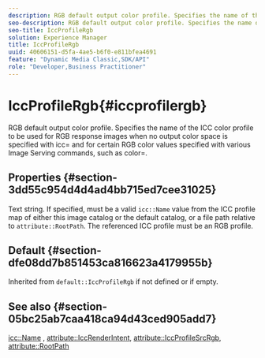 ```yaml
---
description: RGB default output color profile. Specifies the name of the ICC color profile to be used for RGB response images when no output color space is specified with icc= and for certain RGB color values specified with various Image Serving commands, such as color=.
seo-description: RGB default output color profile. Specifies the name of the ICC color profile to be used for RGB response images when no output color space is specified with icc= and for certain RGB color values specified with various Image Serving commands, such as color=.
seo-title: IccProfileRgb
solution: Experience Manager
title: IccProfileRgb
uuid: 40606151-d5fa-4ae5-b6f0-e811bfea4691
feature: "Dynamic Media Classic,SDK/API"
role: "Developer,Business Practitioner"
---
```


# IccProfileRgb{#iccprofilergb}

RGB default output color profile. Specifies the name of the ICC color profile to be used for RGB response images when no output color space is specified with icc= and for certain RGB color values specified with various Image Serving commands, such as color=.

## Properties {#section-3dd55c954d4d4ad4bb715ed7cee31025}

Text string. If specified, must be a valid `icc::Name` value from the ICC profile map of either this image catalog or the default catalog, or a file path relative to `attribute::RootPath`. The referenced ICC profile must be an RGB profile.

## Default {#section-dfe08dd7b851453ca816623a4179955b}

Inherited from `default::IccProfileRgb` if not defined or if empty.

## See also {#section-05bc25ab7caa418ca94d43ced905add7}

[icc::Name](../../../../../is-api/image-catalog/image-serving-api-ref/c-image-catalog-reference/c-icc-profile-map-reference/r-name-icc.md#reference-9e7d3c8e35434981a3dfac66b8946cbe) , [attribute::IccRenderIntent](../../../../../is-api/image-catalog/image-serving-api-ref/c-image-catalog-reference/c-attributes-reference/r-iccrenderintent.md#reference-012f207f28bd4406a5368d23ed95a51f), [attribute::IccProfileSrcRgb](../../../../../is-api/image-catalog/image-serving-api-ref/c-image-catalog-reference/c-attributes-reference/r-iccprofilesrcrgb.md#reference-b8e576d075b44f5c94d95bfb5aa22ae2), [attribute::RootPath](../../../../../is-api/image-catalog/image-serving-api-ref/c-image-catalog-reference/c-attributes-reference/r-rootpath.md#reference-17d57e5967be403b8408fa7214017494) 
